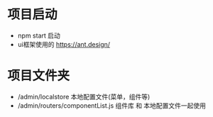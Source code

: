 # 项目启动
- npm start 启动
- ui框架使用的 https://ant.design/

# 项目文件夹
- /admin/localstore 本地配置文件(菜单，组件等)
- /admin/routers/componentList.js 组件库 和 本地配置文件一起使用